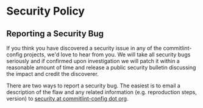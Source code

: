 # Security Policy

## Reporting a Security Bug

If you think you have discovered a security issue in any of the commitlint-config projects, we'd love to hear from you. We will take all security bugs seriously and if confirmed upon investigation we will patch it within a reasonable amount of time and release a public security bulletin discussing the impact and credit the discoverer.

There are two ways to report a security bug. The easiest is to email a description of the flaw and any related information (e.g. reproduction steps, version) to [security at commitlint-config dot org](mailto:security@infosis.pe).
